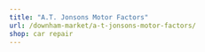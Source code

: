 ```yaml
---
title: "A.T. Jonsons Motor Factors"
url: /downham-market/a-t-jonsons-motor-factors/
shop: car repair
---
```

